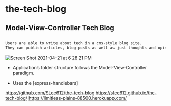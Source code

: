 # the-tech-blog

## Model-View-Controller Tech Blog

##
```md
Users are able to write about tech in a cms-style blog site. 
They can publish articles, blog posts as well as just thoughts and opinions.

```

![Screen Shot 2021-04-21 at 6 28 21 PM](https://user-images.githubusercontent.com/79335372/115634597-8d733600-a2cf-11eb-9adf-305177afd338.png)

* Application’s folder structure follows the Model-View-Controller paradigm.

* Uses the [express-handlebars]

https://github.com/SLee612/the-tech-blog
https://slee612.github.io/the-tech-blog/
https://limitless-plains-88500.herokuapp.com/
